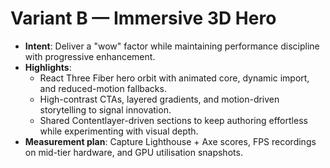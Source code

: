 # Variant B — Immersive 3D Hero

- **Intent**: Deliver a "wow" factor while maintaining performance discipline with progressive enhancement.
- **Highlights**:
  - React Three Fiber hero orbit with animated core, dynamic import, and reduced-motion fallbacks.
  - High-contrast CTAs, layered gradients, and motion-driven storytelling to signal innovation.
  - Shared Contentlayer-driven sections to keep authoring effortless while experimenting with visual depth.
- **Measurement plan**: Capture Lighthouse + Axe scores, FPS recordings on mid-tier hardware, and GPU utilisation snapshots.
